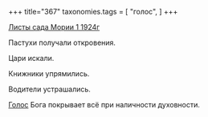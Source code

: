 +++
title="367"
taxonomies.tags = [
 "голос",
]
+++

[Листы сада Мории 1 1924г](/agni/1924)

Пастухи получали откровения.   

Цари искали.   

Книжники упрямились.   

Водители устрашались.   

[Голос](/tags/голос) Бога покрывает всё при наличности духовности.   

